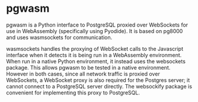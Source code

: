 pgwasm
======

pgwasm is a Python interface to PostgreSQL proxied over WebSockets for use in
WebAssembly (specifically using Pyodide). It is based on pg8000 and uses
wasmsockets for communication.

wasmsockets handles the proxying of WebSocket calls to the Javascript 
interface when it detects it is being run in a WebAssembly environment. When 
run in a native Python environment, it instead uses the websockets package. 
This allows pgwasm to be tested in a native environment. However in both 
cases, since all network traffic is proxied over WebSockets, a WebSocket 
proxy is also required for the Postgres server; it cannot connect to a 
PostgreSQL server directly. The websockify package is convenient for 
implementing this proxy to PostgreSQL.
